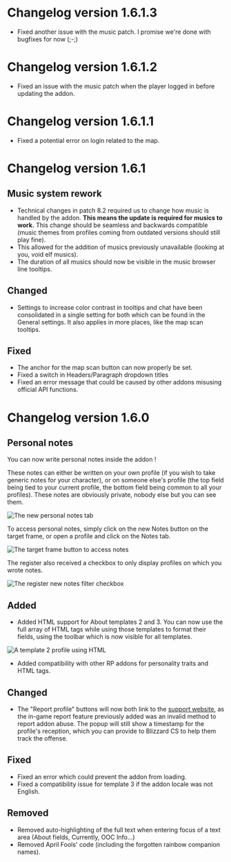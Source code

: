 # Changelog version 1.6.1.3

- Fixed another issue with the music patch. I promise we're done with bugfixes for now (;-;)

# Changelog version 1.6.1.2

- Fixed an issue with the music patch when the player logged in before updating the addon.

# Changelog version 1.6.1.1

- Fixed a potential error on login related to the map.

# Changelog version 1.6.1

## Music system rework

- Technical changes in patch 8.2 required us to change how music is handled by the addon. **This means the update is required for musics to work.** This change should be seamless and backwards compatible (music themes from profiles coming from outdated versions should still play fine).
- This allowed for the addition of musics previously unavailable (looking at you, void elf musics).
- The duration of all musics should now be visible in the music browser line tooltips.

## Changed

- Settings to increase color contrast in tooltips and chat have been consolidated in a single setting for both which can be found in the General settings. It also applies in more places, like the map scan tooltips.

## Fixed

- The anchor for the map scan button can now properly be set.
- Fixed a switch in Headers/Paragraph dropdown titles
- Fixed an error message that could be caused by other addons misusing official API functions.

# Changelog version 1.6.0

## Personal notes

You can now write personal notes inside the addon !

These notes can either be written on your own profile (if you wish to take generic notes for your character), or on someone else's profile (the top field being tied to your current profile, the bottom field being common to all your profiles). These notes are obviously private, nobody else but you can see them.

![The new personal notes tab](https://i.imgur.com/Q2cW18F.jpg)

To access personal notes, simply click on the new Notes button on the target frame, or open a profile and click on the Notes tab.

![The target frame button to access notes](https://i.imgur.com/POCSb9V.jpg)

The register also received a checkbox to only display profiles on which you wrote notes.

![The register new notes filter checkbox](https://i.imgur.com/USuXjiS.jpg)

## Added

- Added HTML support for About templates 2 and 3. You can now use the full array of HTML tags while using those templates to format their fields, using the toolbar which is now visible for all templates.

![A template 2 profile using HTML](https://i.imgur.com/cfyZXGo.jpg)

- Added compatibility with other RP addons for personality traits and HTML tags.

## Changed

- The "Report profile" buttons will now both link to the [support website](https://battle.net/support/help/product/wow/197/1501/solution), as the in-game report feature previously added was an invalid method to report addon abuse. The popup will still show a timestamp for the profile's reception, which you can provide to Blizzard CS to help them track the offense.

## Fixed

- Fixed an error which could prevent the addon from loading.
- Fixed a compatibility issue for template 3 if the addon locale was not English.

## Removed

- Removed auto-highlighting of the full text when entering focus of a text area (About fields, Currently, OOC Info...)
- Removed April Fools' code (including the forgotten rainbow companion names).